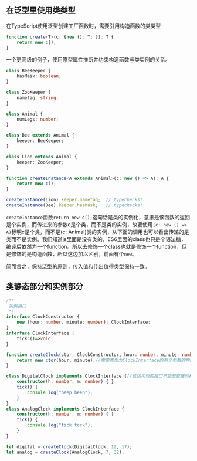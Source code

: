 ## 在泛型里使用类类型
在TypeScript使用泛型创建工厂函数时，需要引用构造函数的类类型
```typescript
function create<T>(c: {new (): T; }): T {
    return new c();
}
```
一个更高级的例子，使用原型属性推断并约束构造函数与类实例的关系。
```typescript
class BeeKeeper {
    hasMask: boolean;
}

class ZooKeeper {
    nametag: string;
}

class Animal {
    numLegs: number;
}

class Bee extends Animal {
    keeper: BeeKeeper;
}

class Lion extends Animal {
    keeper: ZooKeeper;
}

function createInstance<A extends Animal>(c: new () => A): A {
    return new c();
}

createInstance(Lion).keeper.nametag;  // typechecks!
createInstance(Bee).keeper.hasMask;   // typechecks!
```
`createInstance`函数`return new c();`这句话是类的实例化，意思是该函数的返回是个实例，而传进来的参数c是个类，而不是类的实例，故要使用`(c: new () => A)`标明c是个类，而不是(c: Animal)类的实例，从下面的调用也可以看出传递的是类而不是实例。我们知道js里面是没有类的，ES6里面的class也只是个语法糖，编译后依然为一个function。所以去修饰一个class也就是修饰一个function，但是修饰的是构造函数，所以这边加以区别，前面有个`new`。

简而言之，保持泛型的原则，传入值和传出值得类型保持一致。

## 类静态部分和实例部分
```typescript
/**
 实例接口
 */
interface ClockConstructor {
    new (hour: number, minute: number): ClockInterface;
}
interface ClockInterface {
    tick:()=>void;
}

function createClock(ctor: ClockConstructor, hour: number, minute: number): ClockInterface {//这个和泛型中使用类类型相同，
    return new ctor(hour, minute);//需要类型为ClockInterface的两个参数的构造器类，只是二者写法有点区别
}

class DigitalClock implements ClockInterface {//这边实现的接口不能是直接的构造器
    constructor(h: number, m: number) { }
    tick() {
        console.log("beep beep");
    }
}
class AnalogClock implements ClockInterface {
    constructor(h: number, m: number) { }
    tick() {
        console.log("tick tock");
    }
}

let digital = createClock(DigitalClock, 12, 17);
let analog = createClock(AnalogClock, 7, 32);
```